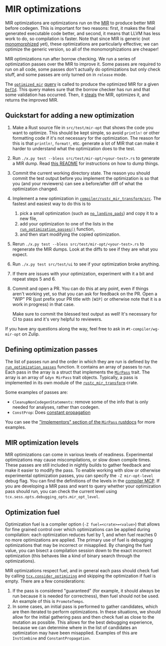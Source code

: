 # MIR optimizations

MIR optimizations are optimizations run on the [MIR][mir] to produce better MIR
before codegen. This is important for two reasons: first, it makes the final
generated executable code better, and second, it means that LLVM has less work
to do, so compilation is faster. Note that since MIR is generic (not
[monomorphized][monomorph] yet), these optimizations are particularly
effective; we can optimize the generic version, so all of the monomorphizations
are cheaper!

[mir]: https://rustc-dev-guide.rust-lang.org/mir/index.html
[monomorph]: https://rustc-dev-guide.rust-lang.org/appendix/glossary.html#mono

MIR optimizations run after borrow checking. We run a series of optimization
passes over the MIR to improve it. Some passes are required to run on all code,
some passes don't actually do optimizations but only check stuff, and some
passes are only turned on in `release` mode.

The [`optimized_mir`][optmir] [query] is called to produce the optimized MIR
for a given [`DefId`][defid]. This query makes sure that the borrow checker has
run and that some validation has occurred. Then, it [steals][steal] the MIR,
optimizes it, and returns the improved MIR.

[optmir]: https://doc.rust-lang.org/nightly/nightly-rustc/rustc_mir_transform/fn.optimized_mir.html
[query]: https://rustc-dev-guide.rust-lang.org/query.html
[defid]: https://rustc-dev-guide.rust-lang.org/appendix/glossary.html#def-id
[steal]: https://rustc-dev-guide.rust-lang.org/mir/passes.html?highlight=steal#stealing

## Quickstart for adding a new optimization

1. Make a Rust source file in `src/test/mir-opt` that shows the code you want to
   optimize. This should be kept simple, so avoid `println!` or other formatting
   code if it's not necessary for the optimization. The reason for this is that
   `println!`, `format!`, etc. generate a lot of MIR that can make it harder to
   understand what the optimization does to the test.

2. Run `./x.py test --bless src/test/mir-opt/<your-test>.rs` to generate a MIR
   dump. Read [this README][mir-opt-test-readme] for instructions on how to dump
   things.

3. Commit the current working directory state. The reason you should commit the
   test output before you implement the optimization is so that you (and your
   reviewers) can see a before/after diff of what the optimization changed.

4. Implement a new optimization in [`compiler/rustc_mir_transform/src`].
   The fastest and easiest way to do this is to

   1. pick a small optimization (such as [`no_landing_pads`]) and copy it
      to a new file,
   2. add your optimization to one of the lists in the
      [`run_optimization_passes()`] function,
   3. and then start modifying the copied optimization.

5. Rerun `./x.py test --bless src/test/mir-opt/<your-test>.rs` to regenerate the
   MIR dumps. Look at the diffs to see if they are what you expect.

6. Run `./x.py test src/test/ui` to see if your optimization broke anything.

7. If there are issues with your optimization, experiment with it a bit and
   repeat steps 5 and 6.

8. Commit and open a PR. You can do this at any point, even if things aren't
   working yet, so that you can ask for feedback on the PR. Open a "WIP" PR
   (just prefix your PR title with `[WIP]` or otherwise note that it is a
   work in progress) in that case.

   Make sure to commit the blessed test output as well! It's necessary for CI to
   pass and it's very helpful to reviewers.

If you have any questions along the way, feel free to ask in
`#t-compiler/wg-mir-opt` on Zulip.

[mir-opt-test-readme]: https://github.com/rust-lang/rust/blob/master/src/test/mir-opt/README.md
[`compiler/rustc_mir_transform/src`]: https://github.com/rust-lang/rust/tree/master/compiler/rustc_mir_transform/src
<!--- TODO: Change NoLandingPads. [#1232](https://github.com/rust-lang/rustc-dev-guide/issues/1232) -->
[`no_landing_pads`]: https://github.com/rust-lang/rust/blob/master/compiler/rustc_mir_transform/src/no_landing_pads.rs
[`run_optimization_passes()`]: https://doc.rust-lang.org/nightly/nightly-rustc/rustc_mir_transform/fn.run_optimization_passes.html

## Defining optimization passes

The list of passes run and the order in which they are run is defined by the
[`run_optimization_passes`][rop] function. It contains an array of passes to
run.  Each pass in the array is a struct that implements the [`MirPass`] trait.
The array is an array of `&dyn MirPass` trait objects. Typically, a pass is
implemented in its own module of the [`rustc_mir_transform`][trans] crate.

[rop]: https://doc.rust-lang.org/nightly/nightly-rustc/rustc_mir_transform/fn.run_optimization_passes.html
[`MirPass`]: https://doc.rust-lang.org/nightly/nightly-rustc/rustc_mir_transform/trait.MirPass.html
[trans]: https://doc.rust-lang.org/nightly/nightly-rustc/rustc_mir_transform/index.html

Some examples of passes are:
- `CleanupNonCodegenStatements`: remove some of the info that is only needed for
  analyses, rather than codegen.
- `ConstProp`: Does [constant propagation][constprop]

You can see the ["Implementors" section of the `MirPass` rustdocs][impl] for more examples.

[impl]: https://doc.rust-lang.org/nightly/nightly-rustc/rustc_mir_transform/trait.MirPass.html#implementors
[constprop]: https://en.wikipedia.org/wiki/Constant_folding#Constant_propagation

## MIR optimization levels

MIR optimizations can come in various levels of readiness. Experimental
optimizations may cause miscompilations, or slow down compile times.
These passes are still included in nightly builds to gather feedback and make it easier to modify
the pass. To enable working with slow or otherwise experimental optimization passes,
you can specify the `-Z mir-opt-level` debug flag. You can find the
definitions of the levels in the [compiler MCP]. If you are developing a MIR pass and
want to query whether your optimization pass should run, you can check the
current level using `tcx.sess.opts.debugging_opts.mir_opt_level`.

[compiler MCP]: https://github.com/rust-lang/compiler-team/issues/319

## Optimization fuel

Optimization fuel is a compiler option (`-Z fuel=<crate>=<value>`) that allows for fine grained
control over which optimizations can be applied during compilation: each optimization reduces
fuel by 1, and when fuel reaches 0 no more optimizations are applied. The primary use of fuel
is debugging optimizations that may be incorrect or misapplied. By changing the fuel
value, you can bisect a compilation session down to the exact incorrect optimization
(this behaves like a kind of binary search through the optimizations).

MIR optimizations respect fuel, and in general each pass should check fuel by calling
[`tcx.consider_optimizing`][consideroptimizing] and skipping the optimization if fuel
is empty. There are a few considerations:

1. If the pass is considered "guaranteed" (for example, it should always be run because it is
needed for correctness), then fuel should not be used. An example of this is `PromoteTemps`.
2. In some cases, an initial pass is performed to gather candidates, which are then iterated to
perform optimizations. In these situations, we should allow for the initial gathering pass
and then check fuel as close to the mutation as possible. This allows for the best
debugging experience, because we can determine where in the list of candidates an optimization
may have been misapplied. Examples of this are `InstCombine` and `ConstantPropagation`.

[consideroptimizing]: https://doc.rust-lang.org/nightly/nightly-rustc/rustc_middle/ty/context/struct.TyCtxt.html#method.consider_optimizing

